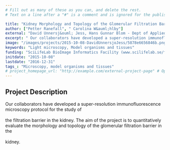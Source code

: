 ```yaml
---
# Fill out as many of these as you can, and delete the rest.
# Text on a line after a "#" is a comment and is ignored for the published page.

title: "Kidney Morphology and Topology of the Glomerular Filtration Barrier"
author: ["Petter Ranefall", " Carolina W&auml;hlby"]
external: "David Unnersj&ouml; Jess, Hans Gunnar Blom - Dept of Applied Physics, KTH"
excerpt: " Our collaborators have developed a super-resolution immunofluorescence microscopy protocol for the study of  the filtration barrier in the kidney. The aim of the project is to quantitatively evaluate..."
image: "/images/projects/2015-10-08-DavidUnnersjoJess/5878e6656846b.png" # Image should be pushed to /images/projects/YYYY-MM-DD-projectid/ before
keywords: "Light microscopy, Model organisms and tissues"
funding: "SciLifeLab BioImage Informatics Facility (www.scilifelab.se/facilities/bioimage-informatics)"
initdate: "2015-10-08"
lastdate: "2016-12-31"
tags_: "Microscopy, model organisms and tissues"
# project_homepage_url: "http://example.com/external-project-page" # Optional external homepage for this project
---
```


## Project Description
 Our collaborators have developed a super-resolution immunofluorescence microscopy protocol for the study of <br/><br/>the filtration barrier in the kidney. The aim of the project is to quantitatively evaluate the morphology and topology of the glomerular filtration barrier in the <br/><br/>kidney. 
